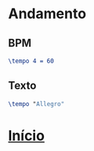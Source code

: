 # Andamento

## BPM
```lilypond
\tempo 4 = 60
```

## Texto
```lilypond
\tempo "Allegro"
```

# [Início](../README.md)